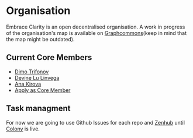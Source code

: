 # Organisation

Embrace Clarity is an open decentralised organisation. A work in progress of the organisation's map is available on [Graphcommons]()(keep in mind that the map might be outdated).

## Current Core Members

- [Dimo Trifonov](https://github.com/Embrace-clarity/organisation/blob/master/members/DIMOT.md)
- [Devine Lu Linvega](https://twitter.com/neauoire)
- [Ana Kirova](http://twitter.com/anafiki)
- [Apply as Core Member](https://github.com/Embrace-clarity/organisation/tree/master/core_member_applicants)

## Task managment

For now we are going to use Github Issues for each repo and [Zenhub](http://zenhub.com) until [Colony](https://colony.io) is live.
